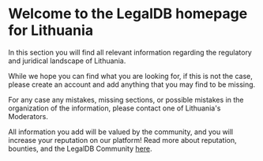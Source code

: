 <!-- TITLE: Lithuania -->
<!-- SUBTITLE: Welcome to the legalDB home of Lithuania -->

# Welcome to the LegalDB homepage for Lithuania

In this section you will find all relevant information regarding the regulatory and juridical landscape of Lithuania.

While we hope you can find what you are looking for, if this is not the case, please create an account and add anything that you may find to be missing.

For any case any mistakes, missing sections, or possible mistakes in the organization of the information, please contact one of Lithuania's Moderators.

All information you add will be valued by the community, and you will increase your reputation on our platform! Read more about reputation, bounties, and the LegalDB Community [here](http://legaldb.herokuapp.com/legaldb/community).
